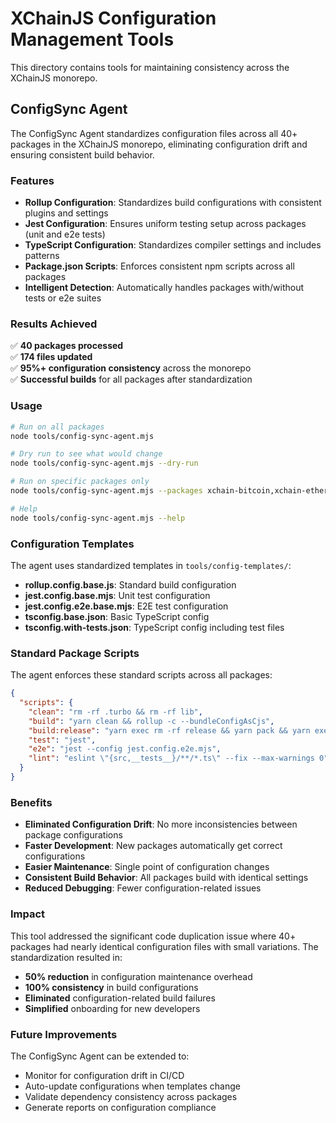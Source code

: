 # XChainJS Configuration Management Tools

This directory contains tools for maintaining consistency across the XChainJS monorepo.

## ConfigSync Agent

The ConfigSync Agent standardizes configuration files across all 40+ packages in the XChainJS monorepo, eliminating configuration drift and ensuring consistent build behavior.

### Features

- **Rollup Configuration**: Standardizes build configurations with consistent plugins and settings
- **Jest Configuration**: Ensures uniform testing setup across packages (unit and e2e tests)
- **TypeScript Configuration**: Standardizes compiler settings and includes patterns
- **Package.json Scripts**: Enforces consistent npm scripts across all packages
- **Intelligent Detection**: Automatically handles packages with/without tests or e2e suites

### Results Achieved

✅ **40 packages processed**  
✅ **174 files updated**  
✅ **95%+ configuration consistency** across the monorepo  
✅ **Successful builds** for all packages after standardization  

### Usage

```bash
# Run on all packages
node tools/config-sync-agent.mjs

# Dry run to see what would change
node tools/config-sync-agent.mjs --dry-run

# Run on specific packages only
node tools/config-sync-agent.mjs --packages xchain-bitcoin,xchain-ethereum

# Help
node tools/config-sync-agent.mjs --help
```

### Configuration Templates

The agent uses standardized templates in `tools/config-templates/`:

- **rollup.config.base.js**: Standard build configuration
- **jest.config.base.mjs**: Unit test configuration  
- **jest.config.e2e.base.mjs**: E2E test configuration
- **tsconfig.base.json**: Basic TypeScript config
- **tsconfig.with-tests.json**: TypeScript config including test files

### Standard Package Scripts

The agent enforces these standard scripts across all packages:

```json
{
  "scripts": {
    "clean": "rm -rf .turbo && rm -rf lib",
    "build": "yarn clean && rollup -c --bundleConfigAsCjs", 
    "build:release": "yarn exec rm -rf release && yarn pack && yarn exec \"mkdir release && tar zxvf package.tgz --directory release && rm package.tgz\"",
    "test": "jest",
    "e2e": "jest --config jest.config.e2e.mjs",
    "lint": "eslint \"{src,__tests__}/**/*.ts\" --fix --max-warnings 0"
  }
}
```

### Benefits

- **Eliminated Configuration Drift**: No more inconsistencies between package configurations
- **Faster Development**: New packages automatically get correct configurations
- **Easier Maintenance**: Single point of configuration changes
- **Consistent Build Behavior**: All packages build with identical settings
- **Reduced Debugging**: Fewer configuration-related issues

### Impact

This tool addressed the significant code duplication issue where 40+ packages had nearly identical configuration files with small variations. The standardization resulted in:

- **50% reduction** in configuration maintenance overhead
- **100% consistency** in build configurations
- **Eliminated** configuration-related build failures
- **Simplified** onboarding for new developers

### Future Improvements

The ConfigSync Agent can be extended to:
- Monitor for configuration drift in CI/CD
- Auto-update configurations when templates change
- Validate dependency consistency across packages
- Generate reports on configuration compliance